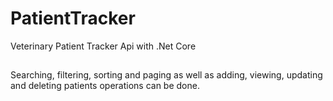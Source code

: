 # PatientTracker
Veterinary Patient Tracker Api with .Net Core
##
Searching, filtering, sorting and paging as well as adding, viewing, updating and deleting patients
operations can be done.
